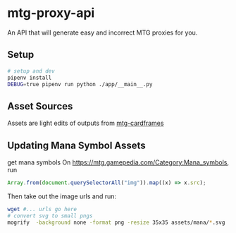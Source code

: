 # mtg-proxy-api

An API that will generate easy and incorrect MTG proxies for you.

## Setup

```sh
# setup and dev
pipenv install
DEBUG=true pipenv run python ./app/__main__.py
```

## Asset Sources

Assets are light edits of outputs from [mtg-cardframes](https://github.com/Adjective-Object/mtg-cardframes)

## Updating Mana Symbol Assets

get mana symbols
On https://mtg.gamepedia.com/Category:Mana_symbols, run

```js
Array.from(document.querySelectorAll("img")).map((x) => x.src);
```

Then take out the image urls and run:

```sh
wget #... urls go here
# convert svg to small pngs
mogrify  -background none -format png -resize 35x35 assets/mana/*.svg
```
